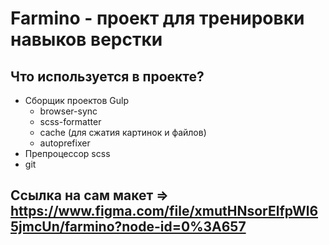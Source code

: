  # Farmino - проект для тренировки навыков верстки
 ## Что используется в проекте?
 
 - Сборщик проектов Gulp
   - browser-sync 
   - scss-formatter
   - cache (для сжатия картинок и файлов)
   - autoprefixer
- Препроцессор scss
- git

## Ссылка на сам макет => https://www.figma.com/file/xmutHNsorElfpWl65jmcUn/farmino?node-id=0%3A657
